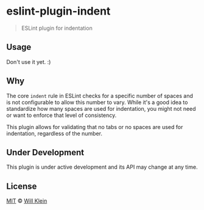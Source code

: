 # eslint-plugin-indent

> ESLint plugin for indentation

## Usage

Don't use it yet. :)

## Why

The core `indent` rule in ESLint checks for a specific number of spaces and is not configurable to allow this number to vary. While it's a good idea to standardize how many spaces are used for indentation, you might not need or want to enforce that level of consistency.

This plugin allows for validating that no tabs or no spaces are used for indentation, regardless of the number.

## Under Development

This plugin is under active development and its API may change at any time.

## License

[MIT](http://mit-license.org/) © [Will Klein](http://willkle.in)

